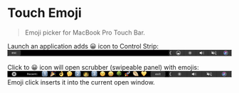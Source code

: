 # Touch Emoji

> Emoji picker for MacBook Pro Touch Bar.

Launch an application adds 😀 icon to Control Strip:
![Icon at control strip](touch-emoji-icon-screenshot.png)

Click to 😀 icon will open scrubber (swipeable panel) with emojis:
![Recent emoji](touch-emoji-recent-screenshot.png)
Emoji click inserts it into the current open window.
